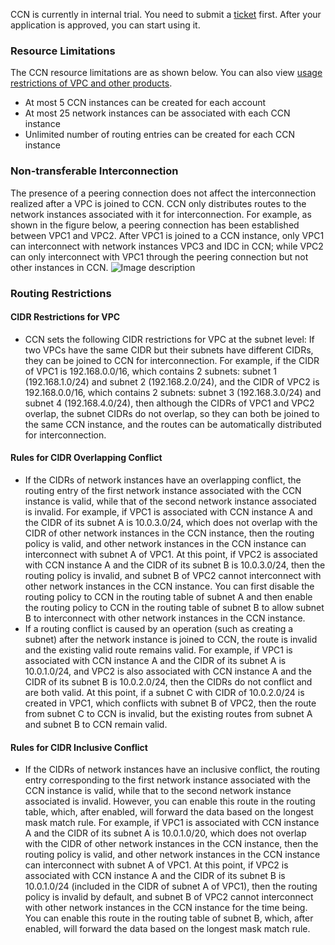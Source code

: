 CCN is currently in internal trial. You need to submit a [ticket](https://console.cloud.tencent.com/workorder) first. After your application is approved, you can start using it.

### Resource Limitations

The CCN resource limitations are as shown below. You can also view [usage restrictions of VPC and other products](/document/product/215/537).

- At most 5 CCN instances can be created for each account
- At most 25 network instances can be associated with each CCN instance
- Unlimited number of routing entries can be created for each CCN instance

### Non-transferable Interconnection

The presence of a peering connection does not affect the interconnection realized after a VPC is joined to CCN. CCN only distributes routes to the network instances associated with it for interconnection.
For example, as shown in the figure below, a peering connection has been established between VPC1 and VPC2. After VPC1 is joined to a CCN instance, only VPC1 can interconnect with network instances VPC3 and IDC in CCN; while VPC2 can only interconnect with VPC1 through the peering connection but not other instances in CCN.
![Image description](https://main.qcloudimg.com/raw/76e9c5f7fe001b444dd3f69dfc8e5e71.png)

### Routing Restrictions

#### CIDR Restrictions for VPC

- CCN sets the following CIDR restrictions for VPC at the subnet level: If two VPCs have the same CIDR but their subnets have different CIDRs, they can be joined to CCN for interconnection.
  For example, if the CIDR of VPC1 is 192.168.0.0/16, which contains 2 subnets: subnet 1 (192.168.1.0/24) and subnet 2 (192.168.2.0/24),
  and the CIDR of VPC2 is 192.168.0.0/16, which contains 2 subnets: subnet 3 (192.168.3.0/24) and subnet 4 (192.168.4.0/24), then although the CIDRs of VPC1 and VPC2 overlap, the subnet CIDRs do not overlap, so they can both be joined to the same CCN instance, and the routes can be automatically distributed for interconnection.

#### Rules for CIDR Overlapping Conflict

- If the CIDRs of network instances have an overlapping conflict, the routing entry of the first network instance associated with the CCN instance is valid, while that of the second network instance associated is invalid.
  For example, if VPC1 is associated with CCN instance A and the CIDR of its subnet A is 10.0.3.0/24, which does not overlap with the CIDR of other network instances in the CCN instance, then the routing policy is valid, and other network instances in the CCN instance can interconnect with subnet A of VPC1.
  At this point, if VPC2 is associated with CCN instance A and the CIDR of its subnet B is 10.0.3.0/24, then the routing policy is invalid, and subnet B of VPC2 cannot interconnect with other network instances in the CCN instance.
  You can first disable the routing policy to CCN in the routing table of subnet A and then enable the routing policy to CCN in the routing table of subnet B to allow subnet B to interconnect with other network instances in the CCN instance.
- If a routing conflict is caused by an operation (such as creating a subnet) after the network instance is joined to CCN, the route is invalid and the existing valid route remains valid.
  For example, if VPC1 is associated with CCN instance A and the CIDR of its subnet A is 10.0.1.0/24, and VPC2 is also associated with CCN instance A and the CIDR of its subnet B is 10.0.2.0/24, then the CIDRs do not conflict and are both valid. At this point, if a subnet C with CIDR of 10.0.2.0/24 is created in VPC1, which conflicts with subnet B of VPC2, then the route from subnet C to CCN is invalid, but the existing routes from subnet A and subnet B to CCN remain valid.

#### Rules for CIDR Inclusive Conflict

- If the CIDRs of network instances have an inclusive conflict, the routing entry corresponding to the first network instance associated with the CCN instance is valid, while that to the second network instance associated is invalid. However, you can enable this route in the routing table, which, after enabled, will forward the data based on the longest mask match rule.
  For example, if VPC1 is associated with CCN instance A and the CIDR of its subnet A is 10.0.1.0/20, which does not overlap with the CIDR of other network instances in the CCN instance, then the routing policy is valid, and other network instances in the CCN instance can interconnect with subnet A of VPC1.
  At this point, if VPC2 is associated with CCN instance A and the CIDR of its subnet B is 10.0.1.0/24 (included in the CIDR of subnet A of VPC1), then the routing policy is invalid by default, and subnet B of VPC2 cannot interconnect with other network instances in the CCN instance for the time being.
  You can enable this route in the routing table of subnet B, which, after enabled, will forward the data based on the longest mask match rule.
